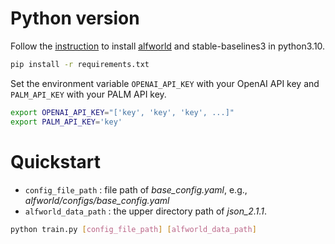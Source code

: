 # Python version
Follow the [instruction](https://hackmd.io/c7W5omRvToCPP6SjBLtKrA) to install [alfworld](https://github.com/alfworld/alfworld) and stable-baselines3 in python3.10.
```bash
pip install -r requirements.txt
```
Set the environment variable `OPENAI_API_KEY` with your OpenAI API key and `PALM_API_KEY` with your PALM API key.
```bash
export OPENAI_API_KEY="['key', 'key', 'key', ...]"
export PALM_API_KEY='key'
```

# Quickstart
- `config_file_path` : file path of *base_config.yaml*, e.g., *alfworld/configs/base_config.yaml*
- `alfworld_data_path` : the upper directory path of *json_2.1.1*.
```bash
python train.py [config_file_path] [alfworld_data_path]
```
